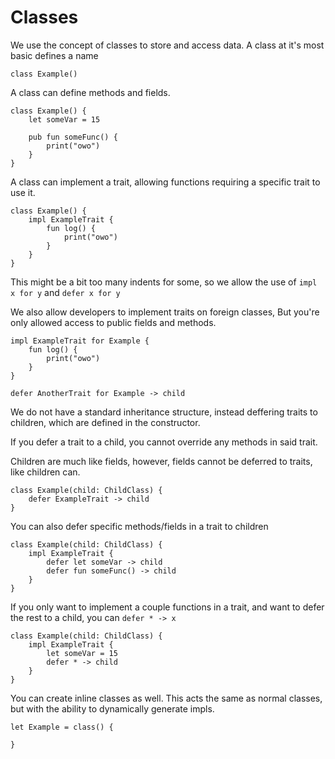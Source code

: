 # Classes

We use the concept of classes to store and access data. 
A class at it's most basic defines a name

```
class Example()
```

A class can define methods and fields.
```
class Example() {
    let someVar = 15

    pub fun someFunc() {
        print("owo")
    }
}
```

A class can implement a trait,
allowing functions requiring a specific trait to use it.

```
class Example() {
    impl ExampleTrait {
        fun log() {
            print("owo")
        }
    }
}
```

This might be a bit too many indents for some,
so we allow the use of `impl x for y` and `defer x for y`

We also allow developers to implement traits on foreign classes,
But you're only allowed access to public fields and methods.

```
impl ExampleTrait for Example {
    fun log() {
        print("owo")
    }
}

defer AnotherTrait for Example -> child
```

We do not have a standard inheritance structure,
instead deffering traits to children,
which are defined in the constructor.

If you defer a trait to a child,
you cannot override any methods in said trait.

Children are much like fields, however,
fields cannot be deferred to traits,
like children can.

```
class Example(child: ChildClass) {
    defer ExampleTrait -> child
}
```

You can also defer specific methods/fields in a trait to children

```
class Example(child: ChildClass) {
    impl ExampleTrait {
        defer let someVar -> child
        defer fun someFunc() -> child
    }
}
```

If you only want to implement a couple functions in a trait,
and want to defer the rest to a child, you can `defer * -> x`

```
class Example(child: ChildClass) {
    impl ExampleTrait {
        let someVar = 15
        defer * -> child
    }
}
```

You can create inline classes as well.
This acts the same as normal classes,
but with the ability to dynamically generate impls.

```
let Example = class() {

}
```
